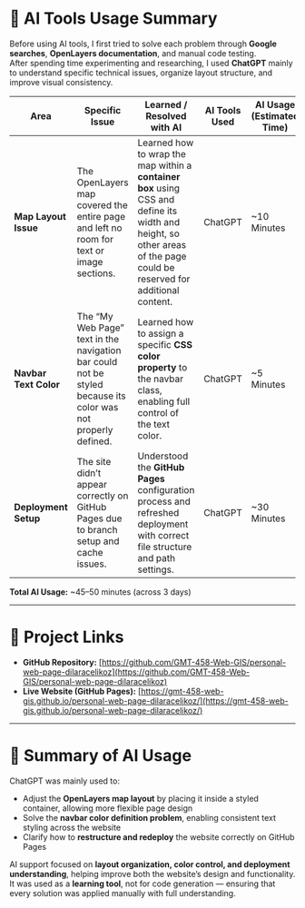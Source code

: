 # 🤖 AI Tools Usage Summary

Before using AI tools, I first tried to solve each problem through **Google searches**, **OpenLayers documentation**, and manual code testing.  
After spending time experimenting and researching, I used **ChatGPT** mainly to understand specific technical issues, organize layout structure, and improve visual consistency.

| Area | Specific Issue | Learned / Resolved with AI | AI Tools Used | AI Usage (Estimated Time) |
|------|----------------|-----------------------------|----------------|---------------------------|
| **Map Layout Issue** | The OpenLayers map covered the entire page and left no room for text or image sections. | Learned how to wrap the map within a **container box** using CSS and define its width and height, so other areas of the page could be reserved for additional content. | ChatGPT | ~10 Minutes |
| **Navbar Text Color** | The “My Web Page” text in the navigation bar could not be styled because its color was not properly defined. | Learned how to assign a specific **CSS color property** to the navbar class, enabling full control of the text color. | ChatGPT | ~5 Minutes |
| **Deployment Setup** | The site didn’t appear correctly on GitHub Pages due to branch setup and cache issues. | Understood the **GitHub Pages** configuration process and refreshed deployment with correct file structure and path settings. | ChatGPT | ~30 Minutes |

**Total AI Usage:** ~45–50 minutes (across 3 days)

---

# 🔗 Project Links

- **GitHub Repository:** [https://github.com/GMT-458-Web-GIS/personal-web-page-dilaracelikoz](https://github.com/GMT-458-Web-GIS/personal-web-page-dilaracelikoz)  
- **Live Website (GitHub Pages):** [https://gmt-458-web-gis.github.io/personal-web-page-dilaracelikoz/](https://gmt-458-web-gis.github.io/personal-web-page-dilaracelikoz/)

---

# 🧠 Summary of AI Usage

ChatGPT was mainly used to:
- Adjust the **OpenLayers map layout** by placing it inside a styled container, allowing more flexible page design  
- Solve the **navbar color definition problem**, enabling consistent text styling across the website  
- Clarify how to **restructure and redeploy** the website correctly on GitHub Pages  

AI support focused on **layout organization, color control, and deployment understanding**, helping improve both the website’s design and functionality.  
It was used as a **learning tool**, not for code generation — ensuring that every solution was applied manually with full understanding.
